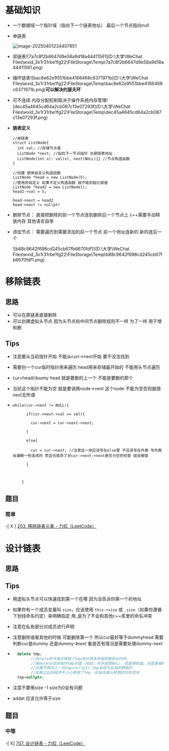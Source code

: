 # 基础知识

* 一个数据域一个指针域（指向下一个链表地址） 最后一个节点指向null

* 单链表

  ![image-20250401234407851](C:\Users\kiri\AppData\Roaming\Typora\typora-user-images\image-20250401234407851.png)

* 双链表![7a7c8f2b6647d9e58a9d18a44411561](D:\大学\WeChat Files\wxid_3x1r31rbe1fg22\FileStorage\Temp\7a7c8f2b6647d9e58a9d18a44411561.png)

* 循环链表![bac8e62e9551bbe4166468c6371971b](D:\大学\WeChat Files\wxid_3x1r31rbe1fg22\FileStorage\Temp\bac8e62e9551bbe4166468c6371971b.png)**可以解决约瑟夫环**
* 可不连续 内存分配机制取决于操作系统内存管理![dec45a4645cd64a2cb087c13e07293f](D:\大学\WeChat Files\wxid_3x1r31rbe1fg22\FileStorage\Temp\dec45a4645cd64a2cb087c13e07293f.png)

* **链表定义**

  ``` //单链表   
  //单链表
  struct ListNode{
  	int val; //存储节点值
  	ListNode *next; //指向下一节点指针 也是链表地址
  	ListNode(int x): val(x), next(NULL){} //节点构造函数
  }
  
  //创建 使用自定义构造函数
  ListNode *head = new ListNode(5);
  //使用非自定义 如果不定义构造函数 就不能初始化赋值
  ListNode *head2 = new ListNode();
  head2->val = 5;
  
  head->next = head2
  head->next != nullptr
  ```

* 删除节点： 直接把删除的前一个节点连到删除后一个节点上 c++需要手动释放内存 其他语言自带

* 添加节点： 需要遍历到需要添加的前一个节点  前一个地址连新的 新的连后一个

  ![b88c9642f698cd245cb67fb6670fdf1](D:\大学\WeChat Files\wxid_3x1r31rbe1fg22\FileStorage\Temp\b88c9642f698cd245cb67fb6670fdf1.png)

  

# 移除链表

## 思路

* 可以在原链表直接删除 
* 可以创建虚拟头节点 因为头节点和中间节点删除规则不一样 为了一样 用于增和删

## Tips

* 注意要从当前指针开始 不能从curr->next开始 要不没法找到

* 需要创一个cur临时指针用来遍历 head用来存储最开始的 不能用头节点遍历 

* cur=head/duumy head 就是要删的上一个 不能是要删的那个

* 当前这个指针不能为空 就是要调用node->next 这个node 不能为空否则报错 next无所谓

* ``` 
  while(cur->next != NULL){
  
  ​      if(cur->next->val == val){
  
  ​        cur->next = cur->next->next;
  
  ​      }
  
  ​      else{
  
  ​        cur = cur->next; //注意这一块应该写在else里 不应该写在外面 写外面会漏删一些连续的 而且也放弃了对cur->next->next是否为空的检查 就会报错
  
  ​      }
  
  ​      
  
  ​    }
  ```

## 题目

### 简单

\-[ X ] [203. 移除链表元素 - 力扣（LeetCode）](https://leetcode.cn/problems/remove-linked-list-elements/description/)



# 设计链表

## 思路

## Tips

* 用虚拟头节点可以快速找到第一个在哪 因为没告诉你第一个的地址

* 如果你有一个成员变量叫 `size`，应该使用 `this->size` 或 `_size`（如果你遵循下划线命名约定）来明确指定 用_是为了不会和其他c++库里的命名冲突

* 注意在私有部分对成员进行声明

* 注意删除或者其他的时候 可能删除第一个 所以cur最好等于dummyhead  需要判断cur是dummy 还是dummy-》next 看是否有情况是需要处理dummy-next

* ```cpp
    delete tmp;
          //delete命令指示释放了tmp指针原本所指的那部分内存，
          //被delete后的指针tmp的值（地址）并非就是NULL，而是随机值。也就是被delete后，
          //如果不再加上一句tmp=nullptr,tmp会成为乱指的野指针
          //如果之后的程序不小心使用了tmp，会指向难以预想的内存空间
    tmp=nullptr;
  ```

* 注意不要用size -1 size为0会有问题
* addat 应该允许等于size

## 题目

### 中等

\-[ X] [707. 设计链表 - 力扣（LeetCode）](https://leetcode.cn/problems/design-linked-list/description/)

